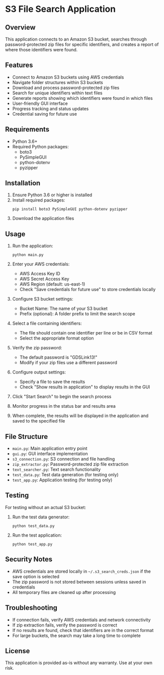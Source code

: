 # S3 File Search Application

## Overview
This application connects to an Amazon S3 bucket, searches through password-protected zip files for specific identifiers, and creates a report of where those identifiers were found.

## Features
- Connect to Amazon S3 buckets using AWS credentials
- Navigate folder structures within S3 buckets
- Download and process password-protected zip files
- Search for unique identifiers within text files
- Generate reports showing which identifiers were found in which files
- User-friendly GUI interface
- Progress tracking and status updates
- Credential saving for future use

## Requirements
- Python 3.6+
- Required Python packages:
  - boto3
  - PySimpleGUI
  - python-dotenv
  - pyzipper

## Installation
1. Ensure Python 3.6 or higher is installed
2. Install required packages:
   ```
   pip install boto3 PySimpleGUI python-dotenv pyzipper
   ```
3. Download the application files

## Usage
1. Run the application:
   ```
   python main.py
   ```

2. Enter your AWS credentials:
   - AWS Access Key ID
   - AWS Secret Access Key
   - AWS Region (default: us-east-1)
   - Check "Save credentials for future use" to store credentials locally

3. Configure S3 bucket settings:
   - Bucket Name: The name of your S3 bucket
   - Prefix (optional): A folder prefix to limit the search scope

4. Select a file containing identifiers:
   - The file should contain one identifier per line or be in CSV format
   - Select the appropriate format option

5. Verify the zip password:
   - The default password is "GDSLink13!"
   - Modify if your zip files use a different password

6. Configure output settings:
   - Specify a file to save the results
   - Check "Show results in application" to display results in the GUI

7. Click "Start Search" to begin the search process

8. Monitor progress in the status bar and results area

9. When complete, the results will be displayed in the application and saved to the specified file

## File Structure
- `main.py`: Main application entry point
- `gui.py`: GUI interface implementation
- `s3_connection.py`: S3 connection and file handling
- `zip_extractor.py`: Password-protected zip file extraction
- `text_searcher.py`: Text search functionality
- `test_data.py`: Test data generation (for testing only)
- `test_app.py`: Application testing (for testing only)

## Testing
For testing without an actual S3 bucket:
1. Run the test data generator:
   ```
   python test_data.py
   ```
2. Run the test application:
   ```
   python test_app.py
   ```

## Security Notes
- AWS credentials are stored locally in `~/.s3_search_creds.json` if the save option is selected
- The zip password is not stored between sessions unless saved in credentials
- All temporary files are cleaned up after processing

## Troubleshooting
- If connection fails, verify AWS credentials and network connectivity
- If zip extraction fails, verify the password is correct
- If no results are found, check that identifiers are in the correct format
- For large buckets, the search may take a long time to complete

## License
This application is provided as-is without any warranty. Use at your own risk.
